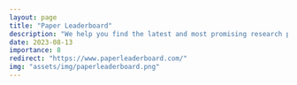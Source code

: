 ```yaml
---
layout: page
title: "Paper Leaderboard"
description: "We help you find the latest and most promising research papers through a community-driven leaderboard"
date: 2023-08-13
importance: 8
redirect: "https://www.paperleaderboard.com/"
img: "assets/img/paperleaderboard.png"
---
```

